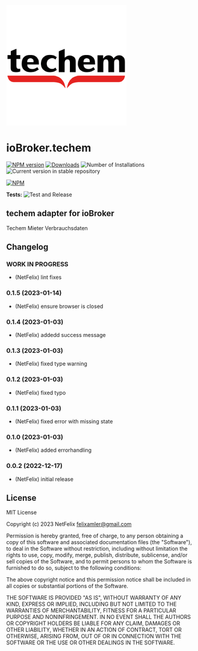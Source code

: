 ![Logo](admin/techem.png)
# ioBroker.techem

[![NPM version](https://img.shields.io/npm/v/iobroker.techem.svg)](https://www.npmjs.com/package/iobroker.techem)
[![Downloads](https://img.shields.io/npm/dm/iobroker.techem.svg)](https://www.npmjs.com/package/iobroker.techem)
![Number of Installations](https://iobroker.live/badges/techem-installed.svg)
![Current version in stable repository](https://iobroker.live/badges/techem-stable.svg)

[![NPM](https://nodei.co/npm/iobroker.techem.png?downloads=true)](https://nodei.co/npm/iobroker.techem/)

**Tests:** ![Test and Release](https://github.com/Net-Felix/ioBroker.techem/workflows/Test%20and%20Release/badge.svg)

## techem adapter for ioBroker

Techem Mieter Verbrauchsdaten


## Changelog
<!--
	Placeholder for the next version (at the beginning of the line):
	### **WORK IN PROGRESS**
-->
### **WORK IN PROGRESS**
* (NetFelix) lint fixes
### 0.1.5 (2023-01-14)
* (NetFelix) ensure browser is closed

### 0.1.4 (2023-01-03)
* (NetFelix) addedd success message

### 0.1.3 (2023-01-03)
* (NetFelix) fixed type warning

### 0.1.2 (2023-01-03)
* (NetFelix) fixed typo

### 0.1.1 (2023-01-03)
* (NetFelix) fixed error with missing state

### 0.1.0 (2023-01-03)
* (NetFelix) added errorhandling

### 0.0.2 (2022-12-17)
* (NetFelix) initial release

## License
MIT License

Copyright (c) 2023 NetFelix <felixamler@gmail.com>

Permission is hereby granted, free of charge, to any person obtaining a copy
of this software and associated documentation files (the "Software"), to deal
in the Software without restriction, including without limitation the rights
to use, copy, modify, merge, publish, distribute, sublicense, and/or sell
copies of the Software, and to permit persons to whom the Software is
furnished to do so, subject to the following conditions:

The above copyright notice and this permission notice shall be included in all
copies or substantial portions of the Software.

THE SOFTWARE IS PROVIDED "AS IS", WITHOUT WARRANTY OF ANY KIND, EXPRESS OR
IMPLIED, INCLUDING BUT NOT LIMITED TO THE WARRANTIES OF MERCHANTABILITY,
FITNESS FOR A PARTICULAR PURPOSE AND NONINFRINGEMENT. IN NO EVENT SHALL THE
AUTHORS OR COPYRIGHT HOLDERS BE LIABLE FOR ANY CLAIM, DAMAGES OR OTHER
LIABILITY, WHETHER IN AN ACTION OF CONTRACT, TORT OR OTHERWISE, ARISING FROM,
OUT OF OR IN CONNECTION WITH THE SOFTWARE OR THE USE OR OTHER DEALINGS IN THE
SOFTWARE.
